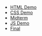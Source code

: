 <ul>
   <li><a href="html_demo">HTML Demo</a></li>
   <li><a href="css_demo">CSS Demo</a></li>
   <li><a href="midterm_demo"> Midterm</a></li>
   <li><a href="js_demo">JS Demo</a></li>
   <li><a href="final">Final</a></li>
</ul>

